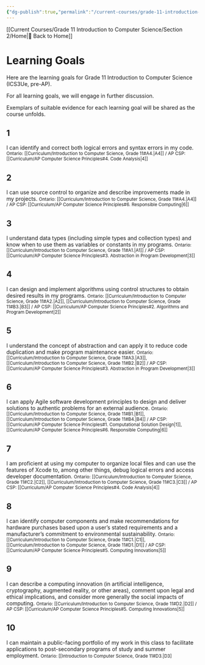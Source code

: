 ```yaml
---
{"dg-publish":true,"permalink":"/current-courses/grade-11-introduction-to-computer-science/section-2/learning-goals/","dgHomeLink":false}
---
```


[[Current Courses/Grade 11 Introduction to Computer Science/Section 2/Home|🏡 Back to Home]]

<div class="transclusion internal-embed is-loaded"><div class="markdown-embed">




# Learning Goals
Here are the learning goals for Grade 11 Introduction to Computer Science (ICS3Ue, pre-AP).

For all learning goals, we will engage in further discussion.

Exemplars of suitable evidence for each learning goal will be shared as the course unfolds.

## 1

I can identify and correct both logical errors and syntax errors in my code.
<small>Ontario: [[Curriculum/Introduction to Computer Science, Grade 11#A4.|A4]] / AP CSP: [[Curriculum/AP Computer Science Principles#4. Code Analysis|4]]</small>

## 2

I can use source control to organize and describe improvements made in my projects.
<small>Ontario: [[Curriculum/Introduction to Computer Science, Grade 11#A4.|A4]] / AP CSP: [[Curriculum/AP Computer Science Principles#6. Responsible Computing|6]]</small>

## 3

I understand data types (including simple types and collection types) and know when to use them as variables or constants in my programs.
<small>Ontario: [[Curriculum/Introduction to Computer Science, Grade 11#A1.|A1]] / AP CSP: [[Curriculum/AP Computer Science Principles#3. Abstraction in Program Development|3]]</small>

## 4

I can design and implement algorithms using control structures to obtain desired results in my programs.
<small>Ontario: [[Curriculum/Introduction to Computer Science, Grade 11#A2.|A2]], [[Curriculum/Introduction to Computer Science, Grade 11#B3.|B3]] / AP CSP: [[Curriculum/AP Computer Science Principles#2. Algorithms and Program Development|2]]</small>

## 5

I understand the concept of abstraction and can apply it to reduce code duplication and make program maintenance easier.
<small>Ontario: [[Curriculum/Introduction to Computer Science, Grade 11#A3.|A3]], [[Curriculum/Introduction to Computer Science, Grade 11#B2.|B2]] / AP CSP: [[Curriculum/AP Computer Science Principles#3. Abstraction in Program Development|3]]</small>

## 6

I can apply Agile software development principles to design and deliver solutions to authentic problems for an external audience.
<small>Ontario: [[Curriculum/Introduction to Computer Science, Grade 11#B1.|B1]], [[Curriculum/Introduction to Computer Science, Grade 11#B4.|B4]] / AP CSP: [[Curriculum/AP Computer Science Principles#1. Computational Solution Design|1]], [[Curriculum/AP Computer Science Principles#6. Responsible Computing|6]]</small>

## 7

I am proficient at using my computer to organize local files and can use the features of Xcode to, among other things, debug logical errors and access developer documentation.
<small>Ontario: [[Curriculum/Introduction to Computer Science, Grade 11#C2.|C2]],  [[Curriculum/Introduction to Computer Science, Grade 11#C3.|C3]] / AP CSP: [[Curriculum/AP Computer Science Principles#4. Code Analysis|4]]</small>

## 8

I can identify computer components and make recommendations for hardware purchases based upon a user’s stated requirements and a manufacturer’s commitment to environmental sustainability.
<small>Ontario: [[Curriculum/Introduction to Computer Science, Grade 11#C1.|C1]], [[Curriculum/Introduction to Computer Science, Grade 11#D1.|D1]] / AP CSP: [[Curriculum/AP Computer Science Principles#5. Computing Innovations|5]]</small>

## 9

I can describe a computing innovation (in artificial intelligence, cryptography, augmented reality, or other areas), comment upon legal and ethical implications, and consider more generally the social impacts of computing.
<small>Ontario: [[Curriculum/Introduction to Computer Science, Grade 11#D2.|D2]] / AP CSP: [[Curriculum/AP Computer Science Principles#5. Computing Innovations|5]]</small>

## 10

I can maintain a public-facing portfolio of my work in this class to facilitate applications to post-secondary programs of study and summer employment.
<small>Ontario: [[Introduction to Computer Science, Grade 11#D3.|D3]</small>



</div></div>
